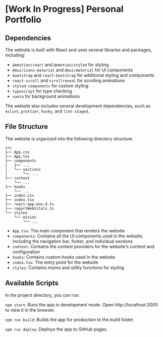 # [Work In Progress] Personal Portfolio

## Dependencies

The website is built with React and uses several libraries and packages, including:

- `@emotion/react` and `@emotion/styled` for styling
- `@mui/icons-material` and `@mui/material` for UI components
- `bootstrap` and `react-bootstrap` for additional styling and components
- `react-scroll` and `scrollreveal` for scrolling animations
- `styled-components` for custom styling
- `typescript` for type checking
- `vanta` for background animations

The website also includes several development dependencies, such as `eslint`, `prettier`, `husky`, and `lint-staged`.

## File Structure

The website is organized into the following directory structure:

```
src
├── App.css
├── App.tsx
├── components
│   ├── ...
│   └── sections
│       └── ...
├── context
    └── ...
├── hooks
    └── ...
├── index.css
├── index.tsx
├── react-app-env.d.ts
├── reportWebVitals.ts
└── styles
    └── mixins
        └── ...
```

- `App.tsx`: The main component that renders the website
- `components`: Contains all the UI components used in the website, including the navigation bar, footer, and individual sections
- `context`: Contains the context providers for the website's content and configuration
- `hooks`: Contains custom hooks used in the website
- `index.tsx`: The entry point for the website
- `styles`: Contains mixins and utility functions for styling

## Available Scripts

In the project directory, you can run:

`npm start`: Runs the app in development mode. Open http://localhost:3000 to view it in the browser.

`npm run build`: Builds the app for production to the build folder.

`npm run deploy`: Deploys the app to GitHub pages.
